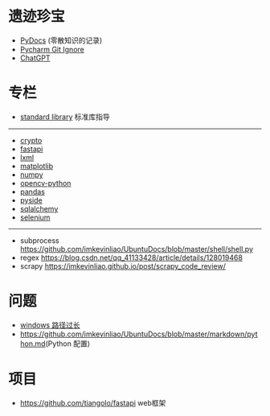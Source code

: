 # 遗迹珍宝
- [PyDocs](./markdown/PyDocs.py) (零散知识的记录)
- [Pycharm Git Ignore](./markdown/.gitignore.md)
- [ChatGPT](./markdown/ChatGPT.md)
# 专栏
* [standard library](./column/stand.md) 标准库指导
--------------------------------------
* [crypto](./column/crypto.md)
* [fastapi](./column/fastapi.md)
* [lxml](./column/lxml.md)
* [matplotlib](./column/matplotlib.md)
* [numpy](./column/numpy.md)
* [opencv-python](./column/opencv-python.md)
* [pandas](./column/pandas.md)
* [pyside](./column/pyside.md)
* [sqlalchemy](./column/sqlalchemy.md)
* [selenium](./column/selenium.md)
---
* subprocess <https://github.com/imkevinliao/UbuntuDocs/blob/master/shell/shell.py>
* regex <https://blog.csdn.net/qq_41133428/article/details/128019468>
* scrapy <https://imkevinliao.github.io/post/scrapy_code_review/>
# 问题
* [windows 路径过长](./markdown/windows路径过长问题.md)
* <https://github.com/imkevinliao/UbuntuDocs/blob/master/markdown/python.md>(Python 配置)
# 项目
* <https://github.com/tiangolo/fastapi> web框架
